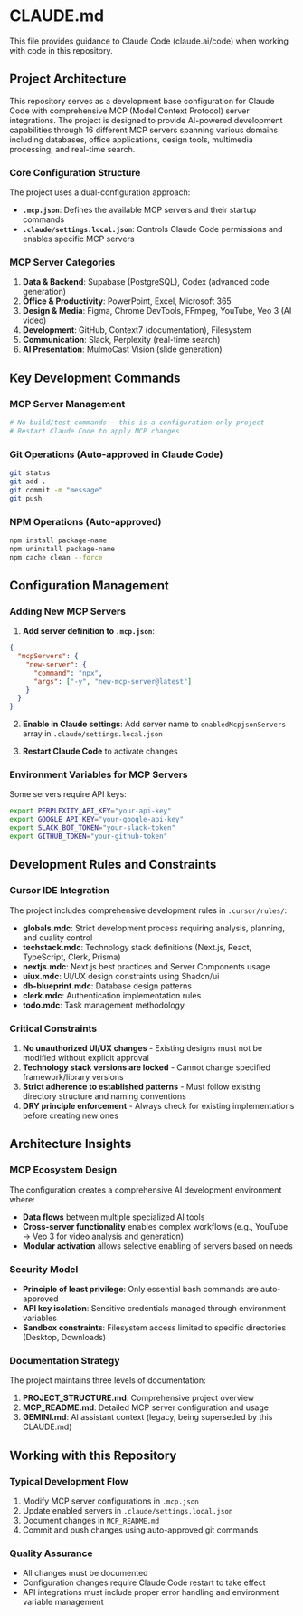 # CLAUDE.md

This file provides guidance to Claude Code (claude.ai/code) when working with code in this repository.

## Project Architecture

This repository serves as a development base configuration for Claude Code with comprehensive MCP (Model Context Protocol) server integrations. The project is designed to provide AI-powered development capabilities through 16 different MCP servers spanning various domains including databases, office applications, design tools, multimedia processing, and real-time search.

### Core Configuration Structure

The project uses a dual-configuration approach:
- **`.mcp.json`**: Defines the available MCP servers and their startup commands
- **`.claude/settings.local.json`**: Controls Claude Code permissions and enables specific MCP servers

### MCP Server Categories

1. **Data & Backend**: Supabase (PostgreSQL), Codex (advanced code generation)
2. **Office & Productivity**: PowerPoint, Excel, Microsoft 365
3. **Design & Media**: Figma, Chrome DevTools, FFmpeg, YouTube, Veo 3 (AI video)
4. **Development**: GitHub, Context7 (documentation), Filesystem
5. **Communication**: Slack, Perplexity (real-time search)
6. **AI Presentation**: MulmoCast Vision (slide generation)

## Key Development Commands

### MCP Server Management
```bash
# No build/test commands - this is a configuration-only project
# Restart Claude Code to apply MCP changes
```

### Git Operations (Auto-approved in Claude Code)
```bash
git status
git add .
git commit -m "message"
git push
```

### NPM Operations (Auto-approved)
```bash
npm install package-name
npm uninstall package-name
npm cache clean --force
```

## Configuration Management

### Adding New MCP Servers

1. **Add server definition to `.mcp.json`**:
```json
{
  "mcpServers": {
    "new-server": {
      "command": "npx",
      "args": ["-y", "new-mcp-server@latest"]
    }
  }
}
```

2. **Enable in Claude settings**:
Add server name to `enabledMcpjsonServers` array in `.claude/settings.local.json`

3. **Restart Claude Code** to activate changes

### Environment Variables for MCP Servers

Some servers require API keys:
```bash
export PERPLEXITY_API_KEY="your-api-key"
export GOOGLE_API_KEY="your-google-api-key"
export SLACK_BOT_TOKEN="your-slack-token"
export GITHUB_TOKEN="your-github-token"
```

## Development Rules and Constraints

### Cursor IDE Integration
The project includes comprehensive development rules in `.cursor/rules/`:

- **globals.mdc**: Strict development process requiring analysis, planning, and quality control
- **techstack.mdc**: Technology stack definitions (Next.js, React, TypeScript, Clerk, Prisma)
- **nextjs.mdc**: Next.js best practices and Server Components usage
- **uiux.mdc**: UI/UX design constraints using Shadcn/ui
- **db-blueprint.mdc**: Database design patterns
- **clerk.mdc**: Authentication implementation rules
- **todo.mdc**: Task management methodology

### Critical Constraints
1. **No unauthorized UI/UX changes** - Existing designs must not be modified without explicit approval
2. **Technology stack versions are locked** - Cannot change specified framework/library versions
3. **Strict adherence to established patterns** - Must follow existing directory structure and naming conventions
4. **DRY principle enforcement** - Always check for existing implementations before creating new ones

## Architecture Insights

### MCP Ecosystem Design
The configuration creates a comprehensive AI development environment where:
- **Data flows** between multiple specialized AI tools
- **Cross-server functionality** enables complex workflows (e.g., YouTube → Veo 3 for video analysis and generation)
- **Modular activation** allows selective enabling of servers based on needs

### Security Model
- **Principle of least privilege**: Only essential bash commands are auto-approved
- **API key isolation**: Sensitive credentials managed through environment variables
- **Sandbox constraints**: Filesystem access limited to specific directories (Desktop, Downloads)

### Documentation Strategy
The project maintains three levels of documentation:
1. **PROJECT_STRUCTURE.md**: Comprehensive project overview
2. **MCP_README.md**: Detailed MCP server configuration and usage
3. **GEMINI.md**: AI assistant context (legacy, being superseded by this CLAUDE.md)

## Working with this Repository

### Typical Development Flow
1. Modify MCP server configurations in `.mcp.json`
2. Update enabled servers in `.claude/settings.local.json`
3. Document changes in `MCP_README.md`
4. Commit and push changes using auto-approved git commands

### Quality Assurance
- All changes must be documented
- Configuration changes require Claude Code restart to take effect
- API integrations must include proper error handling and environment variable management
